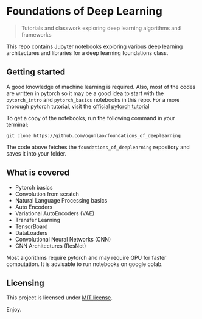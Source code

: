 # Foundations of Deep Learning

> Tutorials and classwork exploring deep learning algorithms and frameworks

This repo contains Jupyter notebooks exploring various deep learning architectures and libraries for a deep learning foundations class.

## Getting started

A good knowledge of machine learning is required. Also, most of the codes are written in pytorch so it may be a good idea to start with the `pytorch_intro` and `pytorch_basics` notebooks in this repo. For a more thorough pytorch tutorial, visit the [official pytorch tutorial](https://pytorch.org/tutorials/)

To get a copy of the notebooks, run the following command in your terminal;

```shell
git clone https://github.com/ogunlao/foundations_of_deeplearning
```

The code above fetches the `foundations_of_deeplearning` repository and saves it into your folder.

## What is covered

- Pytorch basics
- Convolution from scratch
- Natural Language Processing basics
- Auto Encoders
- Variational AutoEncoders (VAE)
- Transfer Learning
- TensorBoard
- DataLoaders
- Convolutional Neural Networks (CNN)
- CNN Architectures (ResNet)

Most algorithms require pytorch and may require GPU for faster computation. It is advisable to run notebooks on google colab.

## Licensing

This project is licensed under [MIT license](https://choosealicense.com/licenses/mit/).

Enjoy.
